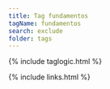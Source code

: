 ```yaml
---
title: Tag fundamentos
tagName: fundamentos
search: exclude
folder: tags
---
```

{% include taglogic.html %}

{% include links.html %}